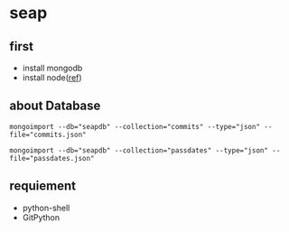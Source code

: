 # seap
## first 
- install mongodb
- install node([ref](https://qiita.com/kyosuke5_20/items/c5f68fc9d89b84c0df09))

## about Database
`mongoimport --db="seapdb" --collection="commits" --type="json" --file="commits.json"`

`mongoimport --db="seapdb" --collection="passdates" --type="json" --file="passdates.json"`
## requiement
- python-shell
- GitPython
